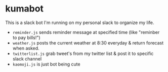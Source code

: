 # kumabot

This is a slack bot I'm running on my personal slack to organize my life.

 - `reminder.js` sends reminder message at specified time (like "reminber to pay bills!")
 - `weather.js` posts the current weather at 8:30 everyday & return forecast when asked.
 - `twitterlist.js` grab tweet's from my twitter list & post it to specific slack channel
 - `kaomoji.js` is just bot being cute
